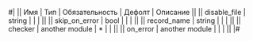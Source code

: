 
#|
|| Имя | Тип | Обязательность | Дефолт | Описание ||
|| disable_file | string |  |  |  ||
|| skip_on_error | bool |  |  |  ||
|| record_name | string |  |  |  ||
|| checker | another module | * |  |  ||
|| on_error | another module |  |  |  ||
|#